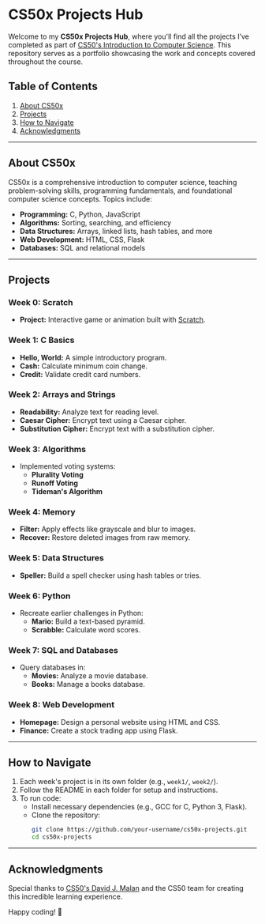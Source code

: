 # CS50x Projects Hub

Welcome to my **CS50x Projects Hub**, where you'll find all the projects I’ve completed as part of [CS50's Introduction to Computer Science](https://cs50.harvard.edu/x/). This repository serves as a portfolio showcasing the work and concepts covered throughout the course.

## Table of Contents
1. [About CS50x](#about-cs50x)
2. [Projects](#projects)
3. [How to Navigate](#how-to-navigate)
4. [Acknowledgments](#acknowledgments)

---

## About CS50x

CS50x is a comprehensive introduction to computer science, teaching problem-solving skills, programming fundamentals, and foundational computer science concepts. Topics include:
- **Programming:** C, Python, JavaScript
- **Algorithms:** Sorting, searching, and efficiency
- **Data Structures:** Arrays, linked lists, hash tables, and more
- **Web Development:** HTML, CSS, Flask
- **Databases:** SQL and relational models

---

## Projects

### Week 0: Scratch
- **Project:** Interactive game or animation built with [Scratch](https://scratch.mit.edu).

### Week 1: C Basics
- **Hello, World:** A simple introductory program.
- **Cash:** Calculate minimum coin change.
- **Credit:** Validate credit card numbers.

### Week 2: Arrays and Strings
- **Readability:** Analyze text for reading level.
- **Caesar Cipher:** Encrypt text using a Caesar cipher.
- **Substitution Cipher:** Encrypt text with a substitution cipher.

### Week 3: Algorithms
- Implemented voting systems:
  - **Plurality Voting**
  - **Runoff Voting**
  - **Tideman's Algorithm**

### Week 4: Memory
- **Filter:** Apply effects like grayscale and blur to images.
- **Recover:** Restore deleted images from raw memory.

### Week 5: Data Structures
- **Speller:** Build a spell checker using hash tables or tries.

### Week 6: Python
- Recreate earlier challenges in Python:
  - **Mario:** Build a text-based pyramid.
  - **Scrabble:** Calculate word scores.

### Week 7: SQL and Databases
- Query databases in:
  - **Movies:** Analyze a movie database.
  - **Books:** Manage a books database.

### Week 8: Web Development
- **Homepage:** Design a personal website using HTML and CSS.
- **Finance:** Create a stock trading app using Flask.

---

## How to Navigate

1. Each week's project is in its own folder (e.g., `week1/`, `week2/`).
2. Follow the README in each folder for setup and instructions.
3. To run code:
   - Install necessary dependencies (e.g., GCC for C, Python 3, Flask).
   - Clone the repository:
     ```bash
     git clone https://github.com/your-username/cs50x-projects.git
     cd cs50x-projects
     ```

---

## Acknowledgments

Special thanks to [CS50's David J. Malan](https://cs50.harvard.edu/x/) and the CS50 team for creating this incredible learning experience.

Happy coding! 🎉
